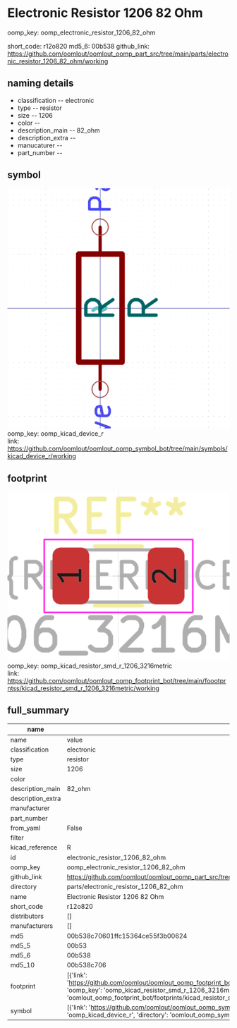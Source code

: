 # Electronic Resistor 1206 82 Ohm
oomp_key: oomp_electronic_resistor_1206_82_ohm 


short_code: r12o820
md5_6: 00b538
github_link: https://github.com/oomlout/oomlout_oomp_part_src/tree/main/parts/electronic_resistor_1206_82_ohm/working
## naming details
* classification -- electronic
* type -- resistor
* size -- 1206
* color -- 
* description_main -- 82_ohm
* description_extra -- 
* manucaturer -- 
* part_number -- 



## symbol

![](symbol/0/working/working_600.png)  
oomp_key: oomp_kicad_device_r  
link: https://github.com/oomlout/oomlout_oomp_symbol_bot/tree/main/symbols/kicad_device_r/working  

## footprint

![](footprint/0/working/working_600.png)  
oomp_key: oomp_kicad_resistor_smd_r_1206_3216metric  
link: https://github.com/oomlout/oomlout_oomp_footprint_bot/tree/main/foootprntss/kicad_resistor_smd_r_1206_3216metric/working  

## full_summary
| name | value | 
| --- | --- | 
| name | value | 
| classification | electronic | 
| type | resistor | 
| size | 1206 | 
| color |  | 
| description_main | 82_ohm | 
| description_extra |  | 
| manufacturer |  | 
| part_number |  | 
| from_yaml | False | 
| filter |  | 
| kicad_reference | R | 
| id | electronic_resistor_1206_82_ohm | 
| oomp_key | oomp_electronic_resistor_1206_82_ohm | 
| github_link | https://github.com/oomlout/oomlout_oomp_part_src/tree/main/parts/electronic_resistor_1206_82_ohm/working | 
| directory | parts/electronic_resistor_1206_82_ohm | 
| name | Electronic Resistor 1206 82 Ohm | 
| short_code | r12o820 | 
| distributors | [] | 
| manufacturers | [] | 
| md5 | 00b538c70601ffc15364ce55f3b00624 | 
| md5_5 | 00b53 | 
| md5_6 | 00b538 | 
| md5_10 | 00b538c706 | 
| footprint | [{'link': 'https://github.com/oomlout/oomlout_oomp_footprint_bot/tree/main/foootprntss/kicad_resistor_smd_r_1206_3216metric', 'oomp_key': 'oomp_kicad_resistor_smd_r_1206_3216metric', 'directory': 'oomlout_oomp_footprint_bot/footprints/kicad_resistor_smd_r_1206_3216metric//working/working.kicad_mod'}] | 
| symbol | [{'link': 'https://github.com/oomlout/oomlout_oomp_symbol_bot/tree/main/symbols/kicad_device_r', 'oomp_key': 'oomp_kicad_device_r', 'directory': 'oomlout_oomp_symbol_bot/symbols/kicad_device_r//working/working.kicad_sym'}] | 
